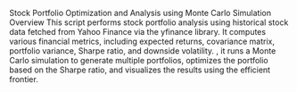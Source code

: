 Stock Portfolio Optimization and Analysis using Monte Carlo Simulation
Overview
This script performs stock portfolio analysis using historical stock data fetched from Yahoo Finance via the yfinance library. It computes various financial metrics, including expected returns, covariance matrix, portfolio variance, Sharpe ratio, and downside volatility. 
, it runs a Monte Carlo simulation to generate multiple portfolios, optimizes the portfolio based on the Sharpe ratio, and visualizes the results using the efficient frontier.
